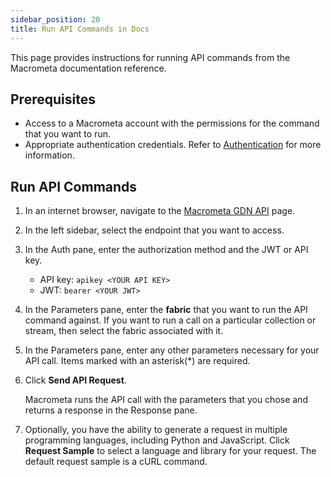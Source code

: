 ```yaml
---
sidebar_position: 20
title: Run API Commands in Docs
---
```


This page provides instructions for running API commands from the Macrometa documentation reference.

## Prerequisites

- Access to a Macrometa account with the permissions for the command that you want to run.
- Appropriate authentication credentials. Refer to [Authentication](../account-management/auth/index.md) for more information.

## Run API Commands

1. In an internet browser, navigate to the [Macrometa GDN API](https://www.macrometa.com/docs/api#/) page.
1. In the left sidebar, select the endpoint that you want to access.
1. In the Auth pane, enter the authorization method and the JWT or API key.
   - API key: `apikey <YOUR API KEY>`
   - JWT: `bearer <YOUR JWT>`
1. In the Parameters pane, enter the **fabric** that you want to run the API command against. If you want to run a call on a particular collection or stream, then select the fabric associated with it.
1. In the Parameters pane, enter any other parameters necessary for your API call. Items marked with an asterisk(*) are required.
1. Click **Send API Request**.

   Macrometa runs the API call with the parameters that you chose and returns a response in the Response pane.

1. Optionally, you have the ability to generate a request in multiple programming languages, including Python and JavaScript. Click **Request Sample** to select a language and library for your request. The default request sample is a cURL command.
